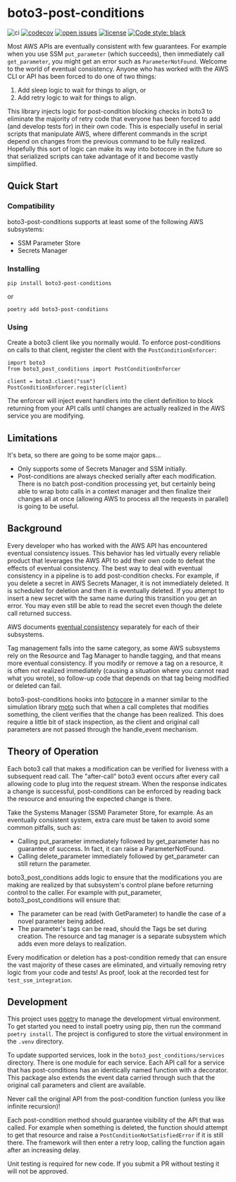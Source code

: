 # boto3-post-conditions

 ![ci](https://github.com/jeking3/boto3_post_conditions/actions/workflows/test.yml/badge.svg)
[![codecov](https://codecov.io/gh/jeking3/boto3-post-conditions/branch/main/graph/badge.svg?token=NP7WihxzHD)](https://codecov.io/gh/jeking3/boto3-post-conditions)
[![open issues](https://img.shields.io/github/issues-raw/jeking3/boto3_post_conditions)](https://github.com/jeking3/boto3_post_conditions/issues)
[![license](https://img.shields.io/badge/License-Apache%202.0-blue.svg)](https://opensource.org/licenses/Apache-2.0)
[![Code style: black](https://img.shields.io/badge/code%20style-black-000000.svg)](https://github.com/psf/black)

Most AWS APIs are eventually consistent with few guarantees.  For example when
you use SSM `put_parameter` (which succeeds), then immediately call `get_parameter`,
you might get an error such as `ParameterNotFound`.  Welcome to the world of
eventual consistency.  Anyone who has worked with the AWS CLI or API has been
forced to do one of two things:

1. Add sleep logic to wait for things to align, or
2. Add retry logic to wait for things to align.

This library injects logic for post-condition blocking checks in boto3
to eliminate the majority of retry code that everyone has been forced to
add (and develop tests for) in their own code.  This is especially useful
in serial scripts that manipulate AWS, where different commands in the script
depend on changes from the previous command to be fully realized.  Hopefully
this sort of logic can make its way into botocore in the future so that
serialized scripts can take advantage of it and become vastly simplified.

## Quick Start

### Compatibility

boto3-post-conditions supports at least some of the following AWS subsystems:

- SSM Parameter Store
- Secrets Manager

### Installing

    pip install boto3-post-conditions

or

    poetry add boto3-post-conditions

### Using

Create a boto3 client like you normally would.  To enforce post-conditions
on calls to that client, register the client with the `PostConditionEnforcer`:

    import boto3
    from boto3_post_conditions import PostConditionEnforcer

    client = boto3.client("ssm")
    PostConditionEnforcer.register(client)

The enforcer will inject event handlers into the client definition to
block returning from your API calls until changes are actually realized
in the AWS service you are modifying.

## Limitations

It's beta, so there are going to be some major gaps...

- Only supports some of Secrets Manager and SSM initially.
- Post-conditions are always checked serially after each modification.
  There is no batch post-condition processing yet, but certainly
  being able to wrap boto calls in a context manager and then finalize
  their changes all at once (allowing AWS to process all the requests
  in parallel) is going to be useful.

## Background

Every developer who has worked with the AWS API has encountered eventual
consistency issues.  This behavior has led virtually every reliable product
that leverages the AWS API to add their own code to defeat the effects of
eventual consistency.  The best way to deal with eventual consistency in a
pipeline is to add post-condition checks.  For example, if you delete a secret
in AWS Secrets Manager, it is not immediately deleted.  It is scheduled for
deletion and then it is eventually deleted.  If you attempt to insert a new
secret with the same name during this transition you get an error.  You may
even still be able to read the secret even though the delete call returned
success.

AWS documents [eventual consistency](https://docs.aws.amazon.com/AWSEC2/latest/APIReference/query-api-troubleshooting.html#eventual-consistency)
separately for each of their subsystems.

Tag management falls into the same category, as some AWS subsystems rely on
the Resource and Tag Manager to handle tagging, and that means more eventual
consistency.  If you modify or remove a tag on a resource, it is often not
realized immediately (causing a situation where you cannot read what you
wrote), so follow-up code that depends on that tag being modified or deleted
can fail.

boto3-post-conditions hooks into [botocore](https://github.com/boto/botocore)
in a manner similar to the simulation library [moto](https://github.com/spulec/moto)
such that when a call completes that modifies something, the client verifies
that the change has been realized.  This does require a little bit of stack
inspection, as the client and original call parameters are not passed through
the handle_event mechanism.

## Theory of Operation

Each boto3 call that makes a modification can be verified for liveness with
a subsequent read call.  The "after-call" boto3 event occurs after every call
allowing code to plug into the request stream.  When the response indicates
a change is successful, post-conditions can be enforced by reading back the
resource and ensuring the expected change is there.

Take the Systems Manager (SSM) Parameter Store, for example.  As an eventually
consistent system, extra care must be taken to avoid some common pitfalls,
such as:

- Calling put_parameter immediately followed by get_parameter has no guarantee
  of success.  In fact, it can raise a ParameterNotFound.
- Calling delete_parameter immediately followed by get_parameter can still return
  the parameter.

boto3_post_conditions adds logic to ensure that the modifications you are making
are realized by that subsystem's control plane before returning control to the
caller.  For example with put_parameter, boto3_post_conditions will ensure that:

- The parameter can be read (with GetParameter) to handle the case of a novel
  parameter being added.
- The parameter's tags can be read, should the Tags be set during creation.
  The resource and tag manager is a separate subsystem which adds even more
  delays to realization.

Every modification or deletion has a post-condition remedy that can ensure
the vast majority of these cases are eliminated, and virtually removing retry
logic from your code and tests!  As proof, look at the recorded test for
`test_ssm_integration`.

## Development

This project uses [poetry](https://pypi.org/project/poetry/) to manage the development
virtual environment.  To get started you need to install poetry using pip, then run
the command `poetry install`.  The project is configured to store the virtual environment
in the `.venv` directory.

To update supported services, look in the `boto3_post_conditions/services` directory.
There is one module for each service.  Each API call for a service that has post-conditions
has an identically named function with a decorator.  This package also extends the event
data carried through such that the original call parameters and client are available.

Never call the original API from the post-condition function (unless you like infinite
recursion)!

Each post-condition method should guarantee visibility of the API that was called. For
example when something is deleted, the function should attempt to get that resource
and raise a `PostConditionNotSatisfiedError` if it is still there.  The framework will
then enter a retry loop, calling the function again after an increasing delay.

Unit testing is required for new code.  If you submit a PR without testing it will not be
approved.
